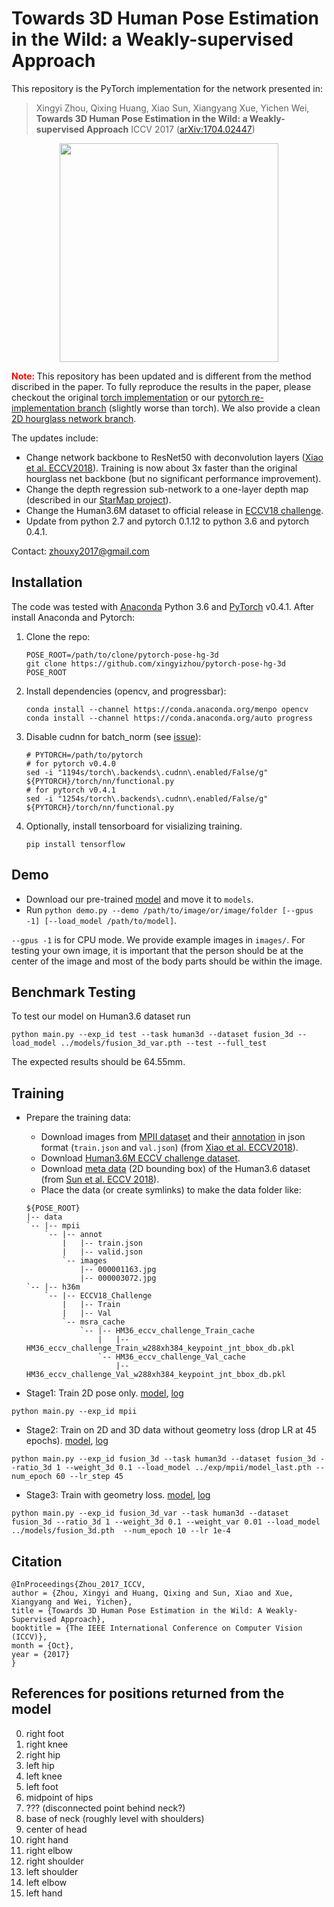 # Towards 3D Human Pose Estimation in the Wild: a Weakly-supervised Approach

This repository is the PyTorch implementation for the network presented in:

> Xingyi Zhou, Qixing Huang, Xiao Sun, Xiangyang Xue, Yichen Wei, 
> **Towards 3D Human Pose Estimation in the Wild: a Weakly-supervised Approach**
> ICCV 2017 ([arXiv:1704.02447](https://arxiv.org/abs/1704.02447))

<p align="center"> 
  <img src="teaser.png" width="350"/>
</p>

**<span style="color:red">Note: </span>** This repository has been updated and is different from the method discribed in the paper. To fully reproduce the results in the paper, please checkout the original [torch implementation](https://github.com/xingyizhou/pose-hg-3d) or our [pytorch re-implementation branch](https://github.com/xingyizhou/pytorch-pose-hg-3d/tree/hg3d) (slightly worse than torch). 
We also provide a clean [2D hourglass network branch](https://github.com/xingyizhou/pytorch-pose-hg-3d/tree/2D).

The updates include:
- Change network backbone to ResNet50 with deconvolution layers ([Xiao et al. ECCV2018](https://github.com/Microsoft/human-pose-estimation.pytorch)). Training is now about 3x faster than the original hourglass net backbone (but no significant performance improvement). 
- Change the depth regression sub-network to a one-layer depth map (described in our [StarMap project](https://github.com/xingyizhou/StarMap)).
- Change the Human3.6M dataset to official release in [ECCV18 challenge](http://vision.imar.ro/human3.6m/challenge_open.php). 
- Update from python 2.7 and pytorch 0.1.12 to python 3.6 and pytorch 0.4.1.

Contact: [zhouxy2017@gmail.com](mailto:zhouxy2017@gmail.com)

## Installation
The code was tested with [Anaconda](https://www.anaconda.com/download) Python 3.6 and [PyTorch]((http://pytorch.org/)) v0.4.1. After install Anaconda and Pytorch:

1. Clone the repo:

    ~~~
    POSE_ROOT=/path/to/clone/pytorch-pose-hg-3d
    git clone https://github.com/xingyizhou/pytorch-pose-hg-3d POSE_ROOT
    ~~~


2. Install dependencies (opencv, and progressbar):

    ~~~
    conda install --channel https://conda.anaconda.org/menpo opencv
    conda install --channel https://conda.anaconda.org/auto progress
    ~~~
3. Disable cudnn for batch_norm (see [issue](https://github.com/xingyizhou/pytorch-pose-hg-3d/issues/16)):
    
    ~~~
    # PYTORCH=/path/to/pytorch
    # for pytorch v0.4.0
    sed -i "1194s/torch\.backends\.cudnn\.enabled/False/g" ${PYTORCH}/torch/nn/functional.py
    # for pytorch v0.4.1
    sed -i "1254s/torch\.backends\.cudnn\.enabled/False/g" ${PYTORCH}/torch/nn/functional.py
    ~~~
4. Optionally, install tensorboard for visializing training. 

    ~~~
    pip install tensorflow
    ~~~

## Demo
- Download our pre-trained [model](https://drive.google.com/open?id=1_2CCb_qsA1egT5c2s0ABuW3rQCDOLvPq) and move it to `models`.
- Run `python demo.py --demo /path/to/image/or/image/folder [--gpus -1] [--load_model /path/to/model]`. 

`--gpus -1` is for CPU mode. 
We provide example images in `images/`. For testing your own image, it is important that the person should be at the center of the image and most of the body parts should be within the image. 

## Benchmark Testing
To test our model on Human3.6 dataset run 

~~~
python main.py --exp_id test --task human3d --dataset fusion_3d --load_model ../models/fusion_3d_var.pth --test --full_test
~~~

The expected results should be 64.55mm.

## Training
- Prepare the training data:
  - Download images from [MPII dataset](http://human-pose.mpi-inf.mpg.de/#download) and their [annotation](https://onedrive.live.com/?authkey=%21AKqtqKs162Z5W7g&id=56B9F9C97F261712%2110696&cid=56B9F9C97F261712) in json format (`train.json` and `val.json`) (from [Xiao et al. ECCV2018](https://github.com/Microsoft/human-pose-estimation.pytorch)).
  - Download [Human3.6M ECCV challenge dataset](http://vision.imar.ro/human3.6m/challenge_open.php).
  - Download [meta data](https://www.dropbox.com/sh/uouev0a1ao84ofd/AADzZChEX3BdM5INGlbe74Pma/hm36_eccv_challenge?dl=0&subfolder_nav_tracking=1) (2D bounding box) of the Human3.6 dataset (from [Sun et al. ECCV 2018](https://github.com/JimmySuen/integral-human-pose)). 
  - Place the data (or create symlinks) to make the data folder like: 
  
  ```
  ${POSE_ROOT}
  |-- data
  `-- |-- mpii
      `-- |-- annot
          |   |-- train.json
          |   |-- valid.json
          `-- images
              |-- 000001163.jpg
              |-- 000003072.jpg
  `-- |-- h36m
      `-- |-- ECCV18_Challenge
          |   |-- Train
          |   |-- Val
          `-- msra_cache
              `-- |-- HM36_eccv_challenge_Train_cache
                  |   |-- HM36_eccv_challenge_Train_w288xh384_keypoint_jnt_bbox_db.pkl
                  `-- HM36_eccv_challenge_Val_cache
                      |-- HM36_eccv_challenge_Val_w288xh384_keypoint_jnt_bbox_db.pkl
  ```

- Stage1: Train 2D pose only. [model](https://drive.google.com/open?id=1WqW1-_gCyGTB80m9MK_KUoD0dtElEQzv), [log](https://drive.google.com/open?id=1yKwmGD4MURHnDD5536niPjxe-keY3HGs)

```
python main.py --exp_id mpii
```

- Stage2: Train on 2D and 3D data without geometry loss (drop LR at 45 epochs). [model](https://drive.google.com/open?id=13d3AqzA85TSO7o1F8aq_ptnAkJ7LSp9-), [log](https://drive.google.com/open?id=18B_aOM9djCHZFlB0Rcoa6zOK1eXvsmRl)

```
python main.py --exp_id fusion_3d --task human3d --dataset fusion_3d --ratio_3d 1 --weight_3d 0.1 --load_model ../exp/mpii/model_last.pth --num_epoch 60 --lr_step 45
```

- Stage3: Train with geometry loss. [model](https://drive.google.com/open?id=1_2CCb_qsA1egT5c2s0ABuW3rQCDOLvPq), [log](https://drive.google.com/open?id=1hV4V74lTUd3COnoe1XMiTb8EUcyI8obN)

```
python main.py --exp_id fusion_3d_var --task human3d --dataset fusion_3d --ratio_3d 1 --weight_3d 0.1 --weight_var 0.01 --load_model ../models/fusion_3d.pth  --num_epoch 10 --lr 1e-4
```

## Citation

    @InProceedings{Zhou_2017_ICCV,
    author = {Zhou, Xingyi and Huang, Qixing and Sun, Xiao and Xue, Xiangyang and Wei, Yichen},
    title = {Towards 3D Human Pose Estimation in the Wild: A Weakly-Supervised Approach},
    booktitle = {The IEEE International Conference on Computer Vision (ICCV)},
    month = {Oct},
    year = {2017}
    }
    
    
## References for positions returned from the model

0. right foot
1. right knee
2. right hip
3. left hip
4. left knee
5. left foot
6. midpoint of hips
7. ??? (disconnected point behind neck?)
8. base of neck (roughly level with shoulders)
9. center of head
10. right hand
11. right elbow
12. right shoulder
13. left shoulder
14. left elbow
15. left hand

